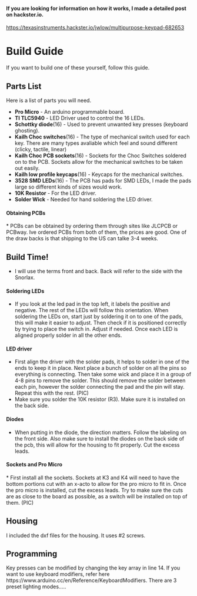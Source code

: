 
<h4> If you are looking for information on how it works, I made a detailed post on hackster.io. </h4> 

https://texasinstruments.hackster.io/jwlow/multipurpose-keypad-682653

<h1> Build Guide </h1>
If you want to build one of these yourself, follow this guide.

<h2> Parts List </h2>

  Here is a list of parts you will need.
  * __Pro Micro__ - An arduino programmable board. 
  * __TI TLC5940__ - LED Driver used to control the 16 LEDs.
  * __Schottky diode__(16) - Used to prevent unwanted key presses (keyboard ghosting).
  * __Kailh Choc switches__(16) - The type of mechanical switch used for each key. There are many types avaliable which feel and sound different (clicky, tactile, linear)
  * __Kailh Choc PCB sockets__(16) - Sockets for the Choc Switches soldered on to the PCB. Sockets allow for the mechanical switches to be taken out easily. 
  * __Kailh low profile keycaps__(16) - Keycaps for the mechanical switches.
  * __3528 SMD LEDs__(16) - The PCB has pads for SMD LEDs, I made the pads large so different kinds of sizes would work.
  * __10K Resistor__ - For the LED driver.
  * __Solder Wick__ - Needed for hand soldering the LED driver.
  <h4> Obtaining PCBs </h4>
  * PCBs can be obtained by ordering them through sites like JLCPCB or PCBway. Ive ordered PCBs from both of them, the prices are good. One of the draw backs is that shipping to the US can talke 3-4 weeks.
 
<h2> Build Time! </h2>

* I will use the terms front and back. Back will refer to the side with the Snorlax.

<h4> Soldering LEDs </h4>

* If you look at the led pad in the top left, it labels the positive and negative. The rest of the LEDs will follow this orientation. When soldering the LEDs on, start just by soldering it on to one of the pads, this will make it easier to adjust. Then check if it is positioned correctly by trying to place the switch in. Adjust if needed. Once each LED is aligned properly solder in all the other ends.
 
<h4> LED driver </h4>

* First align the driver with the solder pads, it helps to solder in one of the ends to keep it in place. Next place a bunch of solder on all the pins so everything is connecting. Then take some wick and place it in a group of 4-8 pins to remove the solder. This should remove the solder between each pin, however the solder connecting the pad and the pin will stay. Repeat this with the rest.
(PIC)
* Make sure you solder the 10K resistor (R3). Make sure it is installed on the back side.

<h4> Diodes </h4>

* When putting in the diode, the direction matters. Follow the labeling on the front side. Also make sure to install the diodes on the back side of the pcb, this will allow for the housing to fit properly. Cut the excess leads.

<h4> Sockets and Pro Micro </h4>
* First install all the sockets. Sockets at K3 and K4 will need to have the bottom portions cut with an x-acto to allow for the pro micro to fit in. Once the pro micro is installed, cut the excess leads. Try to make sure the cuts are as close to the board as possible, as a switch will be installed on top of them.
(PIC)

<h2> Housing </h2>
I included the dxf files for the housing. It uses #2 screws.

<h2> Programming </h2>
Key presses can be modified by changing the key array in line 14. If you want to use keyboard modifiers, refer here https://www.arduino.cc/en/Reference/KeyboardModifiers.
There are 3 preset lighting modes.....



